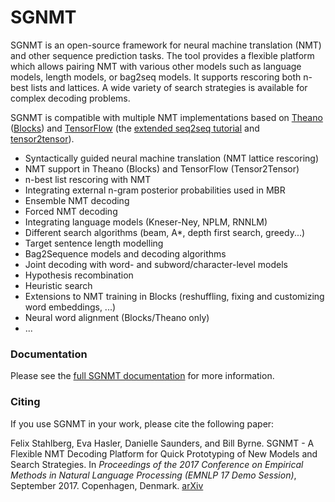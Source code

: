 # SGNMT

SGNMT is an open-source framework for neural machine translation (NMT) and other sequence prediction
tasks. The tool provides a flexible platform which allows pairing NMT with various other models such
as language models, length models, or bag2seq models. It supports rescoring both n-best lists and lattices.
A wide variety of search strategies is available for complex decoding problems.

SGNMT is compatible with multiple NMT implementations based on [Theano](http://deeplearning.net/software/theano/)
([Blocks](http://blocks.readthedocs.io/en/latest/)) and [TensorFlow](https://www.tensorflow.org/) (the
[extended seq2seq tutorial](https://github.com/ehasler/tensorflow) and [tensor2tensor](https://github.com/tensorflow/tensor2tensor)).

- Syntactically guided neural machine translation (NMT lattice rescoring)
- NMT support in Theano (Blocks) and TensorFlow (Tensor2Tensor)
- n-best list rescoring with NMT
- Integrating external n-gram posterior probabilities used in MBR
- Ensemble NMT decoding
- Forced NMT decoding
- Integrating language models (Kneser-Ney, NPLM, RNNLM)
- Different search algorithms (beam, A*, depth first search, greedy...)
- Target sentence length modelling
- Bag2Sequence models and decoding algorithms
- Joint decoding with word- and subword/character-level models
- Hypothesis recombination
- Heuristic search
- Extensions to NMT training in Blocks (reshuffling, fixing and customizing word embeddings, ...)
- Neural word alignment (Blocks/Theano only)
- ...

### Documentation

Please see the [full SGNMT documentation](http://ucam-smt.github.io/sgnmt/html/) for more information.

### Citing

If you use SGNMT in your work, please cite the following paper:

Felix Stahlberg, Eva Hasler, Danielle Saunders, and Bill Byrne.
SGNMT - A Flexible NMT Decoding Platform for Quick Prototyping of New Models and Search Strategies.
In *Proceedings of the 2017 Conference on Empirical Methods in Natural Language Processing (EMNLP 17 Demo Session)*, September 2017. Copenhagen, Denmark.
[arXiv](https://arxiv.org/abs/1707.06885)

